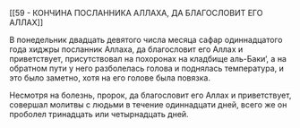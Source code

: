 [[59 - КОНЧИНА ПОСЛАННИКА АЛЛАХА, ДА БЛАГОСЛОВИТ ЕГО АЛЛАХ]]

В понедельник двадцать девятого числа месяца сафар одиннадцатого года хиджры посланник Аллаха, да благословит его Аллах и приветствует, присутствовал на похоронах на кладбище аль-Баки‘, а на обратном пути у него разболелась голова и поднялась температура, и это было заметно, хотя на его голове была повязка.

Несмотря на болезнь, пророк, да благословит его Аллах и приветствует, совершал молитвы с людьми в течение одиннадцати дней, всего же он проболел тринадцать или четырнадцать дней.

